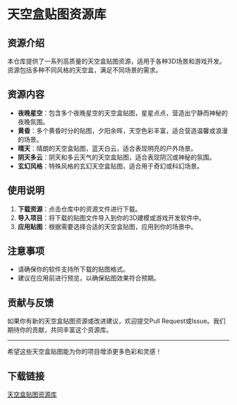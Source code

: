 # 天空盒贴图资源库

## 资源介绍

本仓库提供了一系列高质量的天空盒贴图资源，适用于各种3D场景和游戏开发。资源包括多种不同风格的天空盒，满足不同场景的需求。

## 资源内容

- **夜晚星空**：包含多个夜晚星空的天空盒贴图，星星点点，营造出宁静而神秘的夜晚氛围。
- **黄昏**：多个黄昏时分的贴图，夕阳余晖，天空色彩丰富，适合营造温馨或浪漫的场景。
- **晴天**：晴朗的天空盒贴图，蓝天白云，适合表现明亮的户外场景。
- **阴天多云**：阴天和多云天气的天空盒贴图，适合表现阴沉或神秘的氛围。
- **玄幻风格**：特殊风格的玄幻天空盒贴图，适合用于奇幻或科幻场景。

## 使用说明

1. **下载资源**：点击仓库中的资源文件进行下载。
2. **导入项目**：将下载的贴图文件导入到你的3D建模或游戏开发软件中。
3. **应用贴图**：根据需要选择合适的天空盒贴图，应用到你的场景中。

## 注意事项

- 请确保你的软件支持所下载的贴图格式。
- 建议在应用前进行预览，以确保贴图效果符合预期。

## 贡献与反馈

如果你有新的天空盒贴图资源或改进建议，欢迎提交Pull Request或Issue。我们期待你的贡献，共同丰富这个资源库。

---

希望这些天空盒贴图能为你的项目增添更多色彩和灵感！

## 下载链接

[天空盒贴图资源库](https://pan.quark.cn/s/059067e64d37)